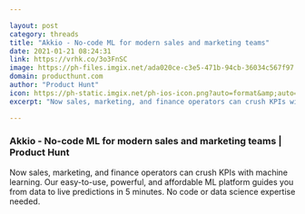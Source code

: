 ```yaml
---

layout: post
category: threads
title: "Akkio - No-code ML for modern sales and marketing teams"
date: 2021-01-21 08:24:31
link: https://vrhk.co/3o3FnSC
image: https://ph-files.imgix.net/ada020ce-c3e5-471b-94cb-36034c567f97.png?auto=format&fit=crop&frame=1&h=512&w=1024
domain: producthunt.com
author: "Product Hunt"
icon: https://ph-static.imgix.net/ph-ios-icon.png?auto=format&amp;auto=compress
excerpt: "Now sales, marketing, and finance operators can crush KPIs with machine learning. Our easy-to-use, powerful, and affordable ML platform guides you from data to live predictions in 5 minutes. No code or data science expertise needed."

---
```


### Akkio - No-code ML for modern sales and marketing teams | Product Hunt

Now sales, marketing, and finance operators can crush KPIs with machine learning. Our easy-to-use, powerful, and affordable ML platform guides you from data to live predictions in 5 minutes. No code or data science expertise needed.